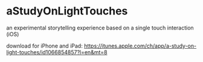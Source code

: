 # aStudyOnLightTouches
an experimental storytelling experience based on a single touch interaction (iOS)

download for iPhone and iPad: https://itunes.apple.com/ch/app/a-study-on-light-touches/id1066854857?l=en&mt=8
